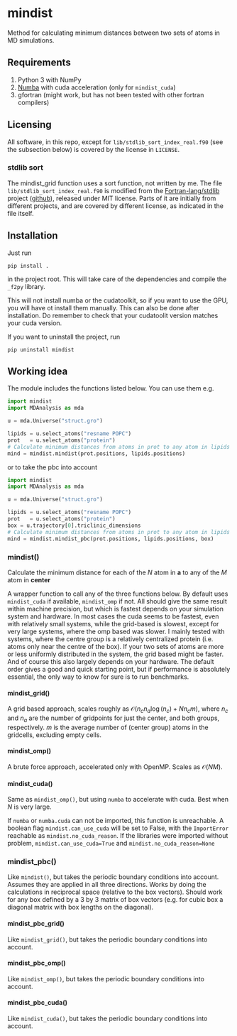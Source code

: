 # mindist

Method for calculating minimum distances between two sets of atoms in MD simulations.

## Requirements

1. Python 3 with NumPy
1. [Numba](https://numba.pydata.org/) with cuda acceleration (only for `mindist_cuda`)
1. gfortran (might work, but has not been tested with other fortran compilers)


## Licensing

All software, in this repo, except for `lib/stdlib_sort_index_real.f90` (see the subsection below) is covered by the license in `LICENSE`.



### stdlib sort

The mindist_grid function uses a sort function, not written by me. The file `lib/stdlib_sort_index_real.f90` is modified from the [Fortran-lang/stdlib](https://stdlib.fortran-lang.org/) project ([github](https://github.com/fortran-lang/stdlib)), released under MIT license. Parts of it are initially from different projects, and are covered by different license, as indicated in the file itself.

## Installation

Just run 

```
pip install .
```

in the project root. This will take care of the dependencies and compile the `_f2py` library.

This will not install numba or the cudatoolkit, so if you want to use the GPU, you will have ot install them manually. This can also be done after installation. Do remember to check that your cudatoolit version matches your cuda version.

If you want to uninstall the project, run

```
pip uninstall mindist
```



## Working idea

The module includes the functions listed below. You can use them e.g.

```python
import mindist
import MDAnalysis as mda

u = mda.Universe("struct.gro")

lipids = u.select_atoms("resname POPC")
prot   = u.select_atoms("protein")
# Calculate minimum distances from atoms in prot to any atom in lipids
mind = mindist.mindist(prot.positions, lipids.positions)
```

or to take the pbc into account


```python
import mindist
import MDAnalysis as mda

u = mda.Universe("struct.gro")

lipids = u.select_atoms("resname POPC")
prot   = u.select_atoms("protein")
box = u.trajectory[0].triclinic_dimensions
# Calculate minimum distances from atoms in prot to any atom in lipids
mind = mindist.mindist_pbc(prot.positions, lipids.positions, box)
```

### mindist()

Calculate the minimum distance for each of the *N* atom in **a** to any of the *M* atom in **center**

A wrapper function to call any of the three functions below. By default uses `mindist_cuda` if available, `mindist_omp` if not. All should give the same result within machine precision, but which is fastest depends on your simulation system and hardware. In most cases the cuda seems to be fastest, even with relatively small systems, while the grid-based is slowest, except for very large systems, where the omp based was slower. I mainly tested with systems, where the centre group is a relatively centralized protein (i.e. atoms only near the centre of the box). If your two sets of atoms are more or less uniformly distributed in the system, the grid based might be faster. And of course this also largely depends on your hardware. The default order gives a good and quick starting point, but if performance is absolutely essential, the only way to know for sure is to run benchmarks.

#### mindist_grid()

A grid based approach, scales roughly as $\mathcal O(n_cn_a\log(n_c)+Nn_cm)$, where $n_c$ and $n_a$ are the number of gridpoints for just the center, and both groups, respectively. $m$ is the average number of (center group) atoms in the gridcells, excluding empty cells.

#### mindist_omp()

A brute force approach, accelerated only with OpenMP. Scales as $\mathcal O(NM)$.

#### mindist_cuda()

Same as `mindist_omp()`, but using `numba` to accelerate with cuda. Best when $N$ is very large.

If `numba` or `numba.cuda` can not be imported, this function is unreachable. A boolean flag `mindist.can_use_cuda` will be set to False, with the `ImportError` reachable as `mindist.no_cuda_reason`. If the libraries were imported without problem, `mindist.can_use_cuda=True` and `mindist.no_cuda_reason=None`


### mindist_pbc()

Like `mindist()`, but takes the periodic boundary conditions into account. Assumes they are applied in all three directions. Works by doing the calculations in reciprocal space (relative to the box vectors). Should work for any box defined by a 3 by 3 matrix of box vectors (e.g. for cubic box a diagonal matrix with box lengths on the diagonal).

#### mindist_pbc_grid()

Like `mindist_grid()`, but takes the periodic boundary conditions into account.

#### mindist_pbc_omp()

Like `mindist_omp()`, but takes the periodic boundary conditions into account.

#### mindist_pbc_cuda()

Like `mindist_cuda()`, but takes the periodic boundary conditions into account.